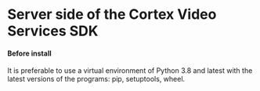 Server side of the Cortex Video Services SDK 
============================================

#### Before install
It is preferable to use a virtual environment of Python 3.8 and latest 
with the latest versions of the programs: pip, setuptools, wheel.


